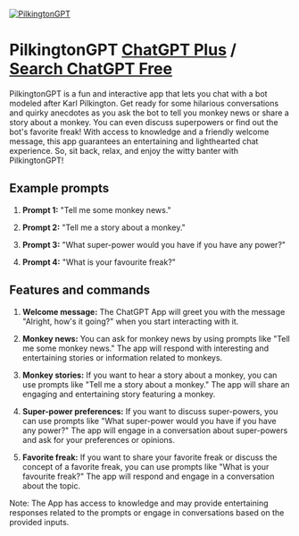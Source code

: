 
[![PilkingtonGPT](https://files.oaiusercontent.com/file-jx0AckEMhlAHM3wxxtl2Aepn?se=2123-10-18T20%3A44%3A25Z&sp=r&sv=2021-08-06&sr=b&rscc=max-age%3D31536000%2C%20immutable&rscd=attachment%3B%20filename%3Df4c2d031-2d83-458a-8fbe-f2d5c453914b.png&sig=Y%2BAu7OFvnMrL6WsKs1LFoGeXo0F%2B0Pax7OA5t4RC2Ok%3D)](https://chat.openai.com/g/g-gTwtb8o3L-pilkingtongpt)

# PilkingtonGPT [ChatGPT Plus](https://chat.openai.com/g/g-gTwtb8o3L-pilkingtongpt) / [Search ChatGPT Free](https://gptcall.net/index.html#/?search=PilkingtonGPT)

PilkingtonGPT is a fun and interactive app that lets you chat with a bot modeled after Karl Pilkington. Get ready for some hilarious conversations and quirky anecdotes as you ask the bot to tell you monkey news or share a story about a monkey. You can even discuss superpowers or find out the bot's favorite freak! With access to knowledge and a friendly welcome message, this app guarantees an entertaining and lighthearted chat experience. So, sit back, relax, and enjoy the witty banter with PilkingtonGPT!

## Example prompts

1. **Prompt 1:** "Tell me some monkey news."

2. **Prompt 2:** "Tell me a story about a monkey."

3. **Prompt 3:** "What super-power would you have if you have any power?"

4. **Prompt 4:** "What is your favourite freak?"

## Features and commands

1. **Welcome message:** The ChatGPT App will greet you with the message "Alright, how's it going?" when you start interacting with it.

2. **Monkey news:** You can ask for monkey news by using prompts like "Tell me some monkey news." The app will respond with interesting and entertaining stories or information related to monkeys.

3. **Monkey stories:** If you want to hear a story about a monkey, you can use prompts like "Tell me a story about a monkey." The app will share an engaging and entertaining story featuring a monkey.

4. **Super-power preferences:** If you want to discuss super-powers, you can use prompts like "What super-power would you have if you have any power?" The app will engage in a conversation about super-powers and ask for your preferences or opinions.

5. **Favorite freak:** If you want to share your favorite freak or discuss the concept of a favorite freak, you can use prompts like "What is your favourite freak?" The app will respond and engage in a conversation about the topic.

Note: The App has access to knowledge and may provide entertaining responses related to the prompts or engage in conversations based on the provided inputs.



